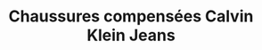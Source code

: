 ---
layout: "product-page"
id: "135"
product_id: "135"
external_product_id: "616455461"
title: "Chaussures compensées Calvin Klein Jeans"
description: "Neuves dans sa boîte "
size: ""
brand: ""
label: "Calvin Klein"
price_numeric: "40.0"
price_numeric_discounted: "40.0"
currency: "€"
user_updated_at_ts: ""
category: "Vetements"
isdiscounted: "False"
isnew: "True"
isbestseller: "False"
images: [ "https://images.vinted.net/thumbs/f800/01_01630_DJtUcBRiCR3M14frt6myVJiH.jpeg?1600591826-b6bc9a158854f1dbbd5d4bbcd7464ef42fe59432" ]
---